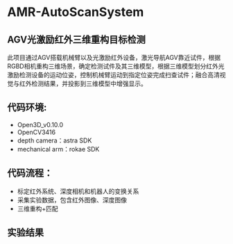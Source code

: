 # AMR-AutoScanSystem

## AGV光激励红外三维重构目标检测
此项目通过AGV搭载机械臂以及光激励红外设备，激光导航AGV靠近试件，根据RGBD相机重构三维场景，确定检测试件及其三维模型，根据三维模型划分红外光激励检测设备的运动位姿，控制机械臂运动到指定位姿完成扫查试件；融合高清视觉与红外检测结果，并投影到三维模型中增强显示。<br>

## 代码环境:
+ Open3D_v0.10.0<br>
+ OpenCV3416<br>
+ depth camera：astra SDK<br>
+ mechanical arm：rokae SDK<br>

## 代码流程：
+ 标定红外系统、深度相机和机器人的变换关系<br>
+ 采集实验数据，包含红外图像、深度图像<br>
+ 三维重构+匹配<br>

## 实验结果


